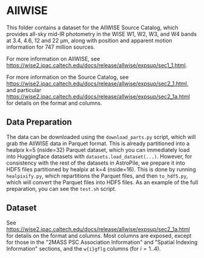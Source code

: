 # AllWISE

This folder contains a dataset for the AllWISE Source Catalog, which provides all-sky mid-IR photometry in the WISE W1, W2, W3, and W4 bands at 3.4, 4.6, 12 and 22 μm, along with position and apparent motion information for 747 million sources.

For more information on AllWISE, see https://wise2.ipac.caltech.edu/docs/release/allwise/expsup/sec1_1.html.

For more information on the Source Catalog, see https://wise2.ipac.caltech.edu/docs/release/allwise/expsup/sec2_1.html, and particular https://wise2.ipac.caltech.edu/docs/release/allwise/expsup/sec2_1a.html for details on the format and columns.

## Data Preparation

The data can be downloaded using the `download_parts.py` script, which will grab the AllWISE data in Parquet format. This is already partitioned into a healpix k=5 (nside=32) Parquet dataset, which you can immediately load into Huggingface datasets with `datasets.load_dataset(...)`. However, for consistency with the rest of the datasets in AstroPile, we prepare it into HDF5 files partitioned by healpix at k=4 (nside=16). This is done by running `healpixify.py`, which repartitions the Parquet files, and then `to_hdf5.py`, which will convert the Parquet files into HDF5 files. As an example of the full preparation, you can see the `test.sh` script.

## Dataset

See https://wise2.ipac.caltech.edu/docs/release/allwise/expsup/sec2_1a.html for details on the format and columns. Most columns are exposed, except for those in the "2MASS PSC Association Information" and "Spatial Indexing Information" sections, and the `w{i}gflg` columns (for $i=1..4$).
